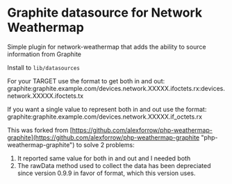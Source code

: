 Graphite datasource for Network Weathermap
==========================================

Simple plugin for network-weathermap that adds the ability to source information from Graphite

Install to `lib/datasources`

For your TARGET use the format to get both in and out:
graphite:graphite.example.com/devices.network.XXXXX.ifoctets.rx:devices.network.XXXXX.ifoctets.tx

If you want a single value to represent both in and out use the format:
graphite:graphite.example.com/devices.network.XXXXX.if_octets.rx

This was forked from [https://github.com/alexforrow/php-weathermap-graphite](https://github.com/alexforrow/php-weathermap-graphite "php-weathermap-graphite") to solve 2 problems:

1. It reported same value for both in and out and I needed both
2. The rawData method used to collect the data has been depreciated since version 0.9.9 in favor of format, which this version uses.


